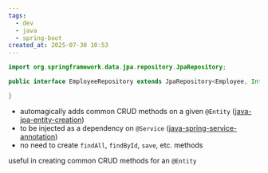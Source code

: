 ```yaml
---
tags:
  - dev
  - java
  - spring-boot
created_at: 2025-07-30 10:53
---
```

```java
import org.springframework.data.jpa.repository.JpaRepository;

public interface EmployeeRepository extends JpaRepository<Employee, Integer> {

}
```
- automagically adds common CRUD methods on a given `@Entity` ([java-jpa-entity-creation](dev/java/java-jpa-entity-creation.md))
- to be injected as a dependency on `@Service` ([java-spring-service-annotation](dev/java/spring/java-spring-service-annotation.md))
- no need to create `findAll`, `findById`, `save`, etc. methods

useful in creating common CRUD methods for an `@Entity`
